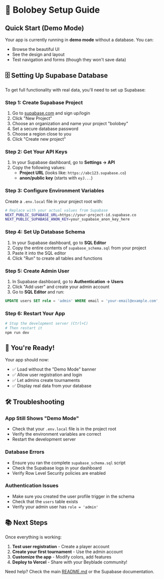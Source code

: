 # 🚀 Bolobey Setup Guide

## Quick Start (Demo Mode)

Your app is currently running in **demo mode** without a database. You can:

- Browse the beautiful UI
- See the design and layout
- Test navigation and forms (though they won't save data)

## 🗄️ Setting Up Supabase Database

To get full functionality with real data, you'll need to set up Supabase:

### Step 1: Create Supabase Project

1. Go to [supabase.com](https://supabase.com) and sign up/login
2. Click "New Project"
3. Choose an organization and name your project "bolobey"
4. Set a secure database password
5. Choose a region close to you
6. Click "Create new project"

### Step 2: Get Your API Keys

1. In your Supabase dashboard, go to **Settings → API**
2. Copy the following values:
   - **Project URL** (looks like: `https://abc123.supabase.co`)
   - **anon/public key** (starts with `eyJ...`)

### Step 3: Configure Environment Variables

Create a `.env.local` file in your project root with:

```bash
# Replace with your actual values from Supabase
NEXT_PUBLIC_SUPABASE_URL=https://your-project-id.supabase.co
NEXT_PUBLIC_SUPABASE_ANON_KEY=your_supabase_anon_key_here
```

### Step 4: Set Up Database Schema

1. In your Supabase dashboard, go to **SQL Editor**
2. Copy the entire contents of `supabase_schema.sql` from your project
3. Paste it into the SQL editor
4. Click "Run" to create all tables and functions

### Step 5: Create Admin User

1. In Supabase dashboard, go to **Authentication → Users**
2. Click "Add user" and create your admin account
3. Go to **SQL Editor** and run:

```sql
UPDATE users SET role = 'admin' WHERE email = 'your-email@example.com';
```

### Step 6: Restart Your App

```bash
# Stop the development server (Ctrl+C)
# Then restart it
npm run dev
```

## 🎉 You're Ready!

Your app should now:

- ✅ Load without the "Demo Mode" banner
- ✅ Allow user registration and login
- ✅ Let admins create tournaments
- ✅ Display real data from your database

## 🛠️ Troubleshooting

### App Still Shows "Demo Mode"

- Check that your `.env.local` file is in the project root
- Verify the environment variables are correct
- Restart the development server

### Database Errors

- Ensure you ran the complete `supabase_schema.sql` script
- Check the Supabase logs in your dashboard
- Verify Row Level Security policies are enabled

### Authentication Issues

- Make sure you created the user profile trigger in the schema
- Check that the `users` table exists
- Verify your admin user has `role = 'admin'`

## 📚 Next Steps

Once everything is working:

1. **Test user registration** - Create a player account
2. **Create your first tournament** - Use the admin account
3. **Customize the app** - Modify colors, add features
4. **Deploy to Vercel** - Share with your Beyblade community!

Need help? Check the main [README.md](./README.md) or the Supabase documentation.
